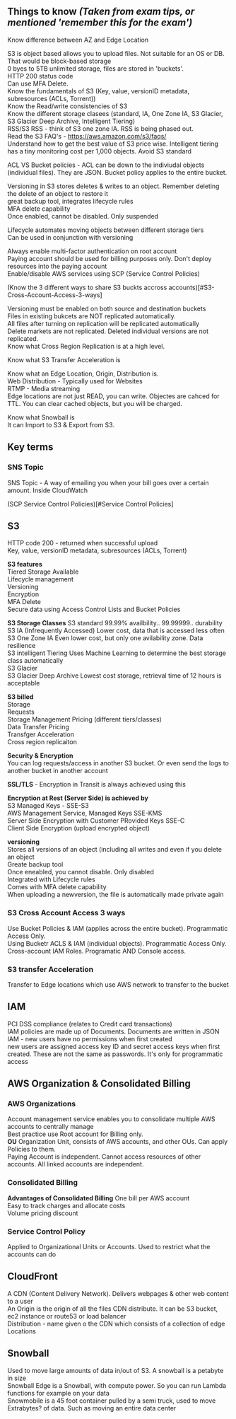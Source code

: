 Things to know *(Taken from exam tips, or mentioned 'remember this for the exam')*
----------------------------------------------------------------------------------

Know difference between AZ and Edge Location  

S3 is object based allows you to upload files. Not suitable for an OS or DB. That would be block-based storage  
0 byes to 5TB unlimited storage, files are stored in 'buckets'.  
HTTP 200 status code  
Can use MFA Delete.  
Know the fundamentals of S3 (Key, value, versionID metadata, subresources (ACLs, Torrent))  
Know the Read/write consistencies of S3  
Know the different storage clasees (standard, IA, One Zone IA, S3 Glacier, S3 Glacier Deep Archive, Intelligent Tiering)  
RSS/S3 RSS - think of S3 one zone IA. RSS is being phased out.  
Read the S3 FAQ's - https://aws.amazon.com/s3/faqs/  
Understand how to get the best value of S3 price wise. Intelligent tiering has a tiny monitoring cost per 1,000 objects. Avoid S3 standard

ACL VS Bucket policies - ACL can be down to the indiviudal objects (individual files). They are JSON. Bucket policy applies to the entire bucket.

Versioning in S3 stores deletes & writes to an object. Remember deleting the delete of an object to restore it  
great backup tool, integrates lifecycle rules  
MFA delete capability  
Once enabled, cannot be disabled. Only suspended

Lifecycle automates moving objects between different storage tiers  
Can be used in conjunction with versioning

Always enable multi-factor authentication on root account  
Paying account should be used for billing purposes only. Don't deploy resources into the paying account  
Enable/disable AWS services using SCP (Service Control Policies)

(Know the 3 different ways to share S3 buckts accross accounts)[#S3-Cross-Account-Access-3-ways]

Versioning must be enabled on both source and destination buckets  
Files in existing bukcets are NOT replicated automatically.  
All files after turning on replication will be replicated automatically  
Delete markets are not replicated. Deleted individual versions are not replicated.  
Know what Cross Region Replication is at a high level.

Know what S3 Transfer Acceleration is

Know what an Edge Location, Origin, Distribution is.  
Web Distribution - Typically used for Websites  
RTMP - Media streaming  
Edge locations are not just READ, you can write. Objectes are cahced for TTL. You can clear cached objects, but you will be charged.

Know what Snowball is  
It can Import to S3 & Export from S3.


Key terms
---------

### SNS Topic
SNS Topic - A way of emailing you when your bill goes over a certain amount. Inside CloudWatch

(SCP Service Control Policies)[#Service Control Policies]


S3
--
HTTP code 200 - returned when successful upload  
Key, value, versionID metadata, subresources (ACLs, Torrent)

**S3 features**  
Tiered Storage Available  
Lifecycle management  
Versioning  
Encryption  
MFA Delete  
Secure data using Access Control Lists and Bucket Policies

**S3 Storage Classes**
S3 standard  99.99% availbility.. 99.99999.. durability  
S3 IA (Infrequently Accessed) Lower cost, data that is accessed less often  
S3 One Zone IA  Even lower cost, but only one avilability zone. Data resilience  
S3 intelligent Tiering  Uses Machine Learning to determine the best storage class automatically  
S3 Glacier  
S3 Glacier Deep Archive  Lowest cost storage, retrieval time of 12 hours is acceptable

**S3 billed**  
  Storage  
  Requests  
  Storage Management Pricing (different tiers/classes)  
  Data Transfer Pricing  
  Transfger Acceleration  
  Cross region replicaiton
  
**Security & Encryption**  
You can log requests/access in another S3 bucket. Or even send the logs to another bucket in another account

**SSL/TLS** - Encryption in Transit is always achieved using this

**Encryption at Rest (Server Side) is achieved by**  
S3 Managed Keys - SSE-S3  
AWS Management Service, Managed Keys SSE-KMS  
Server Side Encryption with Customer PRovided Keys SSE-C  
Client Side Encryption (upload encrypted object)

**versioning**  
Stores all versions of an object (including all writes and even if you delete an object  
Greate backup tool  
Once eneabled, you cannot disable. Only disabled  
Integrated with Lifecycle rules  
Comes with MFA delete capability  
When uploading a newversion, the file is automatically made private again

### S3 Cross Account Access 3 ways
Use Bucket Policies & IAM (applies across the entire bucket). Programmatic Access Only.  
Using Bucketr ACLS & IAM (individual objects). Programmatic Access Only.  
Cross-account IAM Roles. Programatic AND Console access.

### S3 transfer Acceleration  
Transfer to Edge locations which use AWS network to transfer to the bucket
  
IAM
---
PCI DSS compliance (relates to Credit card transactions)  
IAM policies are made up of Documents. Documents are written in JSON  
IAM - new users have no permissions when first created  
new users are assigned access key ID and secret access keys when first created. These are not the same as passwords. It's only for programmatic access

AWS Organization & Consolidated Billing
---------------------------------------

### AWS Organizations  
Account management service enables you to consolidate multiple AWS accounts to centrally manage  
Best practice use Root account for Billing only.  
**OU** Organization Unit, consists of AWS accounts, and other OUs. Can apply Policies to them.  
Paying Account is independent. Cannot access resources of other accounts. All linked accounts are independent.

### Consolidated Billing  
**Advantages of Consolidated Billing** One bill per AWS account  
Easy to track charges and allocate costs  
Volume pricing discount

### Service Control Policy  
Applied to Organizational Units or Accounts. Used to restrict what the accounts can do

CloudFront
----------

A CDN (Content Delivery Network). Delivers webpages & other web content to a user  
An Origin is the origin of all the files CDN distribute. It can be S3 bucket, ec2 instance or route53 or load balancer  
Distribution - name given o the CDN which consists of a collection of edge Locations  

Snowball
--------  
Used to move large amounts of data in/out of S3. A snowball is a petabyte in size  
Snowball Edge is a Snowball, with compute power. So you can run Lambda functions for example on your data    
Snowmobile is a 45 foot container pulled by a semi truck, used to move Extrabytes? of data. Such as moving an entire data center







